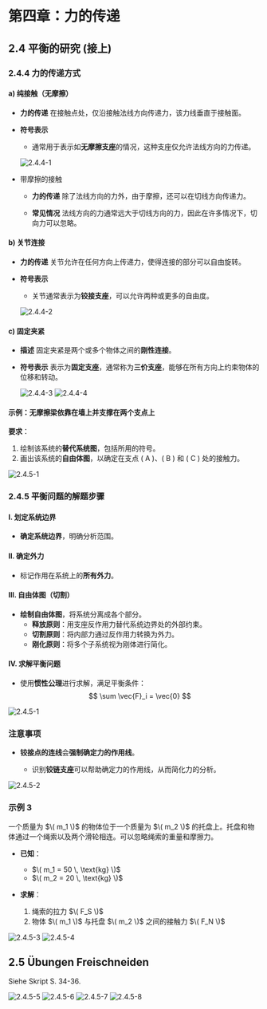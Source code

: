 # 第四章：力的传递

## 2.4 平衡的研究 (接上)

### 2.4.4 力的传递方式

#### a) 纯接触（无摩擦）

- **力的传递**
  在接触点处，仅沿接触法线方向传递力，该力线垂直于接触面。

- **符号表示**
  - 通常用于表示如**无摩擦支座**的情况，这种支座仅允许法线方向的力传递。

  ![2.4.4-1](./subjects/Statik/modul-004/imgs/2.4.4-1.png)

- 带摩擦的接触

  - **力的传递**
    除了法线方向的力外，由于摩擦，还可以在切线方向传递力。

  - **常见情况**
    法线方向的力通常远大于切线方向的力，因此在许多情况下，切向力可以忽略。

#### b) 关节连接

- **力的传递**
  关节允许在任何方向上传递力，使得连接的部分可以自由旋转。

- **符号表示**
  - 关节通常表示为**铰接支座**，可以允许两种或更多的自由度。

  ![2.4.4-2](./subjects/Statik/modul-004/imgs/2.4.4-2.png)

#### c) 固定夹紧

- **描述**
  固定夹紧是两个或多个物体之间的**刚性连接**。

- **符号表示**
  表示为**固定支座**，通常称为**三价支座**，能够在所有方向上约束物体的位移和转动。

  ![2.4.4-3](./subjects/Statik/modul-004/imgs/2.4.4-3.png)
  ![2.4.4-4](./subjects/Statik/modul-004/imgs/2.4.4-4.png)

#### 示例：无摩擦梁依靠在墙上并支撑在两个支点上

**要求**：

1. 绘制该系统的**替代系统图**，包括所用的符号。
2. 画出该系统的**自由体图**，以确定在支点 \( A \)、\( B \) 和 \( C \) 处的接触力。

![2.4.5-1](./subjects/Statik/modul-004/imgs/2.4.4-5.png)

### 2.4.5 平衡问题的解题步骤

#### I. 划定系统边界

- **确定系统边界**，明确分析范围。

#### II. 确定外力

- 标记作用在系统上的**所有外力**。

#### III. 自由体图（切割）

- **绘制自由体图**，将系统分离成各个部分。
  - **释放原则**：用支座反作用力替代系统边界处的外部约束。
  - **切割原则**：将内部力通过反作用力转换为外力。
  - **刚化原则**：将多个子系统视为刚体进行简化。

#### IV. 求解平衡问题

- 使用**惯性公理**进行求解，满足平衡条件：
  $$
  \sum \vec{F}_i = \vec{0}
  $$

![2.4.5-1](./subjects/Statik/modul-004/imgs/2.4.5-1.png)

### 注意事项

- **铰接点的连线**会**强制确定力的作用线**。

  - 识别**铰链支座**可以帮助确定力的作用线，从而简化力的分析。

![2.4.5-2](./subjects/Statik/modul-004/imgs/2.4.5-2.png)

### 示例 3

一个质量为 $\( m_1 \)$ 的物体位于一个质量为 $\( m_2 \)$ 的托盘上。托盘和物体通过一个绳索以及两个滑轮相连。可以忽略绳索的重量和摩擦力。

- **已知**：
  - $\( m_1 = 50 \, \text{kg} \)$
  - $\( m_2 = 20 \, \text{kg} \)$

- **求解**：
  1. 绳索的拉力 $\( F_S \)$
  2. 物体 $\( m_1 \)$ 与托盘 $\( m_2 \)$ 之间的接触力 $\( F_N \)$

![2.4.5-3](./subjects/Statik/modul-004/imgs/2.4.5-3.png)
![2.4.5-4](./subjects/Statik/modul-004/imgs/2.4.5-4.png)

## 2.5 Übungen Freischneiden

Siehe Skript S. 34-36.

![2.4.5-5](./subjects/Statik/modul-004/imgs/2.4.5-5.png)
![2.4.5-6](./subjects/Statik/modul-004/imgs/2.4.5-6.png)
![2.4.5-7](./subjects/Statik/modul-004/imgs/2.4.5-7.png)
![2.4.5-8](./subjects/Statik/modul-004/imgs/2.4.5-8.png)
